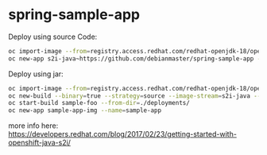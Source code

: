 # spring-sample-app


Deploy using source Code:  

```sh
oc import-image --from=registry.access.redhat.com/redhat-openjdk-18/openjdk18-openshift s2i-java --confirm
oc new-app s2i-java~https://github.com/debianmaster/spring-sample-app --name=myjavaapp
```

Deploy using jar:
```sh
oc import-image --from=registry.access.redhat.com/redhat-openjdk-18/openjdk18-openshift s2i-java --confirm  #one time activity
oc new-build --binary=true --strategy=source --image-stream=s2i-java --name=sample-app-img
oc start-build sample-foo --from-dir=./deployments/
oc new-app sample-app-img --name=sample-app
```


more info here:     
https://developers.redhat.com/blog/2017/02/23/getting-started-with-openshift-java-s2i/

